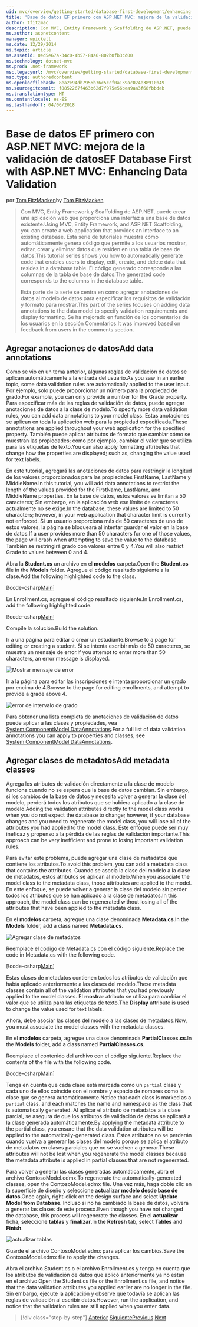 ```yaml
---
uid: mvc/overview/getting-started/database-first-development/enhancing-data-validation
title: 'Base de datos EF primero con ASP.NET MVC: mejora de la validación de datos | Documentos de Microsoft'
author: tfitzmac
description: Con MVC, Entity Framework y Scaffolding de ASP.NET, puede crear una aplicación web que proporciona una interfaz a una base de datos existente. Este tutorial seri...
ms.author: aspnetcontent
manager: wpickett
ms.date: 12/29/2014
ms.topic: article
ms.assetid: 0ed5e67a-34c0-4b57-84a6-802b0fb3cd00
ms.technology: dotnet-mvc
ms.prod: .net-framework
msc.legacyurl: /mvc/overview/getting-started/database-first-development/enhancing-data-validation
msc.type: authoredcontent
ms.openlocfilehash: 8ea2e94db7956b76c5ccf0a139ac024e38910b49
ms.sourcegitcommit: f8852267f463b62d7f975e56bea9aa3f68fbbdeb
ms.translationtype: MT
ms.contentlocale: es-ES
ms.lasthandoff: 04/06/2018
---
```

<a name="ef-database-first-with-aspnet-mvc-enhancing-data-validation"></a><span data-ttu-id="728a1-104">Base de datos EF primero con ASP.NET MVC: mejora de la validación de datos</span><span class="sxs-lookup"><span data-stu-id="728a1-104">EF Database First with ASP.NET MVC: Enhancing Data Validation</span></span>
====================
<span data-ttu-id="728a1-105">por [Tom FitzMacken](https://github.com/tfitzmac)</span><span class="sxs-lookup"><span data-stu-id="728a1-105">by [Tom FitzMacken](https://github.com/tfitzmac)</span></span>

> <span data-ttu-id="728a1-106">Con MVC, Entity Framework y Scaffolding de ASP.NET, puede crear una aplicación web que proporciona una interfaz a una base de datos existente.</span><span class="sxs-lookup"><span data-stu-id="728a1-106">Using MVC, Entity Framework, and ASP.NET Scaffolding, you can create a web application that provides an interface to an existing database.</span></span> <span data-ttu-id="728a1-107">Esta serie de tutoriales muestra cómo automáticamente genera código que permite a los usuarios mostrar, editar, crear y eliminar datos que residen en una tabla de base de datos.</span><span class="sxs-lookup"><span data-stu-id="728a1-107">This tutorial series shows you how to automatically generate code that enables users to display, edit, create, and delete data that resides in a database table.</span></span> <span data-ttu-id="728a1-108">El código generado corresponde a las columnas de la tabla de base de datos.</span><span class="sxs-lookup"><span data-stu-id="728a1-108">The generated code corresponds to the columns in the database table.</span></span>
> 
> <span data-ttu-id="728a1-109">Esta parte de la serie se centra en cómo agregar anotaciones de datos al modelo de datos para especificar los requisitos de validación y formato para mostrar.</span><span class="sxs-lookup"><span data-stu-id="728a1-109">This part of the series focuses on adding data annotations to the data model to specify validation requirements and display formatting.</span></span> <span data-ttu-id="728a1-110">Se ha mejorado en función de los comentarios de los usuarios en la sección Comentarios.</span><span class="sxs-lookup"><span data-stu-id="728a1-110">It was improved based on feedback from users in the comments section.</span></span>


## <a name="add-data-annotations"></a><span data-ttu-id="728a1-111">Agregar anotaciones de datos</span><span class="sxs-lookup"><span data-stu-id="728a1-111">Add data annotations</span></span>

<span data-ttu-id="728a1-112">Como se vio en un tema anterior, algunas reglas de validación de datos se aplican automáticamente a la entrada del usuario.</span><span class="sxs-lookup"><span data-stu-id="728a1-112">As you saw in an earlier topic, some data validation rules are automatically applied to the user input.</span></span> <span data-ttu-id="728a1-113">Por ejemplo, solo puede proporcionar un número para la propiedad de grado.</span><span class="sxs-lookup"><span data-stu-id="728a1-113">For example, you can only provide a number for the Grade property.</span></span> <span data-ttu-id="728a1-114">Para especificar más de las reglas de validación de datos, puede agregar anotaciones de datos a la clase de modelo.</span><span class="sxs-lookup"><span data-stu-id="728a1-114">To specify more data validation rules, you can add data annotations to your model class.</span></span> <span data-ttu-id="728a1-115">Estas anotaciones se aplican en toda la aplicación web para la propiedad especificada.</span><span class="sxs-lookup"><span data-stu-id="728a1-115">These annotations are applied throughout your web application for the specified property.</span></span> <span data-ttu-id="728a1-116">También puede aplicar atributos de formato que cambiar cómo se muestran las propiedades; como por ejemplo, cambiar el valor que se utiliza para las etiquetas de texto.</span><span class="sxs-lookup"><span data-stu-id="728a1-116">You can also apply formatting attributes that change how the properties are displayed; such as, changing the value used for text labels.</span></span>

<span data-ttu-id="728a1-117">En este tutorial, agregará las anotaciones de datos para restringir la longitud de los valores proporcionados para las propiedades FirstName, LastName y MiddleName.</span><span class="sxs-lookup"><span data-stu-id="728a1-117">In this tutorial, you will add data annotations to restrict the length of the values provided for the FirstName, LastName, and MiddleName properties.</span></span> <span data-ttu-id="728a1-118">En la base de datos, estos valores se limitan a 50 caracteres; Sin embargo, en la aplicación web ese límite de caracteres actualmente no se exige.</span><span class="sxs-lookup"><span data-stu-id="728a1-118">In the database, these values are limited to 50 characters; however, in your web application that character limit is currently not enforced.</span></span> <span data-ttu-id="728a1-119">Si un usuario proporciona más de 50 caracteres de uno de estos valores, la página se bloqueará al intentar guardar el valor en la base de datos.</span><span class="sxs-lookup"><span data-stu-id="728a1-119">If a user provides more than 50 characters for one of those values, the page will crash when attempting to save the value to the database.</span></span> <span data-ttu-id="728a1-120">También se restringirá grado con valores entre 0 y 4.</span><span class="sxs-lookup"><span data-stu-id="728a1-120">You will also restrict Grade to values between 0 and 4.</span></span>

<span data-ttu-id="728a1-121">Abra la **Student.cs** un archivo en el **modelos** carpeta.</span><span class="sxs-lookup"><span data-stu-id="728a1-121">Open the **Student.cs** file in the **Models** folder.</span></span> <span data-ttu-id="728a1-122">Agregue el código resaltado siguiente a la clase.</span><span class="sxs-lookup"><span data-stu-id="728a1-122">Add the following highlighted code to the class.</span></span>

[!code-csharp[Main](enhancing-data-validation/samples/sample1.cs?highlight=5,15,17,20)]

<span data-ttu-id="728a1-123">En Enrollment.cs, agregue el código resaltado siguiente.</span><span class="sxs-lookup"><span data-stu-id="728a1-123">In Enrollment.cs, add the following highlighted code.</span></span>

[!code-csharp[Main](enhancing-data-validation/samples/sample2.cs?highlight=5,10)]

<span data-ttu-id="728a1-124">Compile la solución.</span><span class="sxs-lookup"><span data-stu-id="728a1-124">Build the solution.</span></span>

<span data-ttu-id="728a1-125">Ir a una página para editar o crear un estudiante.</span><span class="sxs-lookup"><span data-stu-id="728a1-125">Browse to a page for editing or creating a student.</span></span> <span data-ttu-id="728a1-126">Si se intenta escribir más de 50 caracteres, se muestra un mensaje de error.</span><span class="sxs-lookup"><span data-stu-id="728a1-126">If you attempt to enter more than 50 characters, an error message is displayed.</span></span>

![Mostrar mensaje de error](enhancing-data-validation/_static/image1.png)

<span data-ttu-id="728a1-128">Ir a la página para editar las inscripciones e intenta proporcionar un grado por encima de 4.</span><span class="sxs-lookup"><span data-stu-id="728a1-128">Browse to the page for editing enrollments, and attempt to provide a grade above 4.</span></span>

![error de intervalo de grado](enhancing-data-validation/_static/image2.png)

<span data-ttu-id="728a1-130">Para obtener una lista completa de anotaciones de validación de datos puede aplicar a las clases y propiedades, vea [System.ComponentModel.DataAnnotations](https://msdn.microsoft.com/library/system.componentmodel.dataannotations.aspx).</span><span class="sxs-lookup"><span data-stu-id="728a1-130">For a full list of data validation annotations you can apply to properties and classes, see [System.ComponentModel.DataAnnotations](https://msdn.microsoft.com/library/system.componentmodel.dataannotations.aspx).</span></span>

## <a name="add-metadata-classes"></a><span data-ttu-id="728a1-131">Agregar clases de metadatos</span><span class="sxs-lookup"><span data-stu-id="728a1-131">Add metadata classes</span></span>

<span data-ttu-id="728a1-132">Agrega los atributos de validación directamente a la clase de modelo funciona cuando no se espera que la base de datos cambian. Sin embargo, si los cambios de la base de datos y necesita volver a generar la clase del modelo, perderá todos los atributos que se hubiera aplicado a la clase de modelo.</span><span class="sxs-lookup"><span data-stu-id="728a1-132">Adding the validation attributes directly to the model class works when you do not expect the database to change; however, if your database changes and you need to regenerate the model class, you will lose all of the attributes you had applied to the model class.</span></span> <span data-ttu-id="728a1-133">Este enfoque puede ser muy ineficaz y propenso a la pérdida de las reglas de validación importante.</span><span class="sxs-lookup"><span data-stu-id="728a1-133">This approach can be very inefficient and prone to losing important validation rules.</span></span>

<span data-ttu-id="728a1-134">Para evitar este problema, puede agregar una clase de metadatos que contiene los atributos.</span><span class="sxs-lookup"><span data-stu-id="728a1-134">To avoid this problem, you can add a metadata class that contains the attributes.</span></span> <span data-ttu-id="728a1-135">Cuando se asocia la clase del modelo a la clase de metadatos, estos atributos se aplican al modelo.</span><span class="sxs-lookup"><span data-stu-id="728a1-135">When you associate the model class to the metadata class, those attributes are applied to the model.</span></span> <span data-ttu-id="728a1-136">En este enfoque, se puede volver a generar la clase del modelo sin perder todos los atributos que se han aplicado a la clase de metadatos.</span><span class="sxs-lookup"><span data-stu-id="728a1-136">In this approach, the model class can be regenerated without losing all of the attributes that have been applied to the metadata class.</span></span>

<span data-ttu-id="728a1-137">En el **modelos** carpeta, agregue una clase denominada **Metadata.cs**.</span><span class="sxs-lookup"><span data-stu-id="728a1-137">In the **Models** folder, add a class named **Metadata.cs**.</span></span>

![Agregar clase de metadatos](enhancing-data-validation/_static/image3.png)

<span data-ttu-id="728a1-139">Reemplace el código de Metadata.cs con el código siguiente.</span><span class="sxs-lookup"><span data-stu-id="728a1-139">Replace the code in Metadata.cs with the following code.</span></span>

[!code-csharp[Main](enhancing-data-validation/samples/sample3.cs)]

<span data-ttu-id="728a1-140">Estas clases de metadatos contienen todos los atributos de validación que había aplicado anteriormente a las clases del modelo.</span><span class="sxs-lookup"><span data-stu-id="728a1-140">These metadata classes contain all of the validation attributes that you had previously applied to the model classes.</span></span> <span data-ttu-id="728a1-141">El **mostrar** atributo se utiliza para cambiar el valor que se utiliza para las etiquetas de texto.</span><span class="sxs-lookup"><span data-stu-id="728a1-141">The **Display** attribute is used to change the value used for text labels.</span></span>

<span data-ttu-id="728a1-142">Ahora, debe asociar las clases del modelo a las clases de metadatos.</span><span class="sxs-lookup"><span data-stu-id="728a1-142">Now, you must associate the model classes with the metadata classes.</span></span>

<span data-ttu-id="728a1-143">En el **modelos** carpeta, agregue una clase denominada **PartialClasses.cs**.</span><span class="sxs-lookup"><span data-stu-id="728a1-143">In the **Models** folder, add a class named **PartialClasses.cs**.</span></span>

<span data-ttu-id="728a1-144">Reemplace el contenido del archivo con el código siguiente.</span><span class="sxs-lookup"><span data-stu-id="728a1-144">Replace the contents of the file with the following code.</span></span>

[!code-csharp[Main](enhancing-data-validation/samples/sample4.cs)]

<span data-ttu-id="728a1-145">Tenga en cuenta que cada clase está marcada como un `partial` clase y cada uno de ellos coincide con el nombre y espacio de nombres como la clase que se genera automáticamente.</span><span class="sxs-lookup"><span data-stu-id="728a1-145">Notice that each class is marked as a `partial` class, and each matches the name and namespace as the class that is automatically generated.</span></span> <span data-ttu-id="728a1-146">Al aplicar el atributo de metadatos a la clase parcial, se asegura de que los atributos de validación de datos se aplicará a la clase generada automáticamente.</span><span class="sxs-lookup"><span data-stu-id="728a1-146">By applying the metadata attribute to the partial class, you ensure that the data validation attributes will be applied to the automatically-generated class.</span></span> <span data-ttu-id="728a1-147">Estos atributos no se perderán cuando vuelva a generar las clases del modelo porque se aplica el atributo de metadatos en clases parciales que no se vuelven a generar.</span><span class="sxs-lookup"><span data-stu-id="728a1-147">These attributes will not be lost when you regenerate the model classes because the metadata attribute is applied in partial classes that are not regenerated.</span></span>

<span data-ttu-id="728a1-148">Para volver a generar las clases generadas automáticamente, abra el archivo ContosoModel.edmx.</span><span class="sxs-lookup"><span data-stu-id="728a1-148">To regenerate the automatically-generated classes, open the ContosoModel.edmx file.</span></span> <span data-ttu-id="728a1-149">Una vez más, haga doble clic en la superficie de diseño y seleccione **actualizar modelo desde base de datos**.</span><span class="sxs-lookup"><span data-stu-id="728a1-149">Once again, right-click on the design surface and select **Update Model from Database**.</span></span> <span data-ttu-id="728a1-150">Incluso si no ha cambiado la base de datos, volverá a generar las clases de este proceso.</span><span class="sxs-lookup"><span data-stu-id="728a1-150">Even though you have not changed the database, this process will regenerate the classes.</span></span> <span data-ttu-id="728a1-151">En el **actualizar** ficha, seleccione **tablas** y **finalizar**.</span><span class="sxs-lookup"><span data-stu-id="728a1-151">In the **Refresh** tab, select **Tables** and **Finish**.</span></span>

![actualizar tablas](enhancing-data-validation/_static/image4.png)

<span data-ttu-id="728a1-153">Guarde el archivo ContosoModel.edmx para aplicar los cambios.</span><span class="sxs-lookup"><span data-stu-id="728a1-153">Save the ContosoModel.edmx file to apply the changes.</span></span>

<span data-ttu-id="728a1-154">Abra el archivo Student.cs o el archivo Enrollment.cs y tenga en cuenta que los atributos de validación de datos que aplicó anteriormente ya no están en el archivo.</span><span class="sxs-lookup"><span data-stu-id="728a1-154">Open the Student.cs file or the Enrollment.cs file, and notice that the data validation attributes you applied earlier are no longer in the file.</span></span> <span data-ttu-id="728a1-155">Sin embargo, ejecute la aplicación y observe que todavía se aplican las reglas de validación al escribir datos.</span><span class="sxs-lookup"><span data-stu-id="728a1-155">However, run the application, and notice that the validation rules are still applied when you enter data.</span></span>

> [!div class="step-by-step"]
> <span data-ttu-id="728a1-156">[Anterior](customizing-a-view.md)
> [Siguiente](publish-to-azure.md)</span><span class="sxs-lookup"><span data-stu-id="728a1-156">[Previous](customizing-a-view.md)
[Next](publish-to-azure.md)</span></span>
